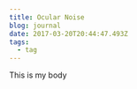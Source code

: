 ```yaml
---
title: Ocular Noise
blog: journal
date: 2017-03-20T20:44:47.493Z
tags:
  - tag
---
```


This is my body